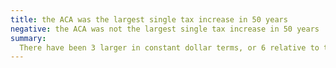 ```yaml
---
title: the ACA was the largest single tax increase in 50 years
negative: the ACA was not the largest single tax increase in 50 years
summary:
  There have been 3 larger in constant dollar terms, or 6 relative to the size of the economy.
---
```

